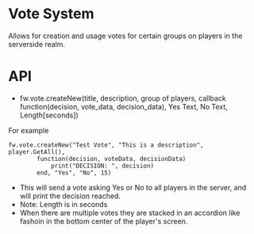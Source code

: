# Vote System
Allows for creation and usage votes for certain groups on players in the serverside realm.

# API
 - fw.vote.createNew(title, description, group of players, callback function(decision, vote_data, decision_data), Yes Text, No Text, Length[seconds])

 For example
```
fw.vote.createNew("Test Vote", "This is a description", player.GetAll(),
		function(decision, voteData, decisionData)
			print("DECISION: ", decision)
		end, "Yes", "No", 15)
```
 - This will send a vote asking Yes or No to all players in the server, and will print the decision reached. 
 - Note: Length is in seconds
 - When there are multiple votes they are stacked in an accordion like fashoin in the bottom center of the player's screen.